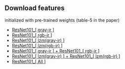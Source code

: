 Download features
---

initialized with pre-trained weights (table-5 in the paper)

- [ResNet101_[ gray-ir ]](https://drive.google.com/file/d/1rF5HipFU0UPVJRLy8CnvuPScEZDnVT6z/view?usp=sharing)
- [ResNet101_[ rgb-ir ]](https://drive.google.com/file/d/1Rfp6k_7TtDvGQoBHQJby5atE7wCtHfM3/view?usp=sharing)
- [ResNet101_[ lzm(gray-ir) ]](https://drive.google.com/file/d/158s22MocFyZzef1Of2wZdj8NzLrIMq1Y/view?usp=sharing)
- [ResNet101_[ lzm(rgb-ir) ]](https://drive.google.com/file/d/1RyKyh_719iQ0h86KB3OktcxG2QmIGxe4/view?usp=sharing)
- [ResNet101_[ gray-ir ] + ResNet101_[ rgb-ir ]](https://drive.google.com/file/d/14q5l33zx7HMnykOdhx-IjuhGSpQ9Rz0F/view?usp=sharing)
- [ResNet101_[ lzm(gray-ir) ] + ResNet101_[ lzm(rgb-ir) ]](https://drive.google.com/file/d/14fpe6Y_sTBAxOjv2BEk-81VG9q0uHDLv/view?usp=sharing)
- [ResNet101_[ All ]](https://drive.google.com/file/d/1QSB6NsMO5TAMeamLnup7nf1-iwokDPHr/view?usp=sharing)
